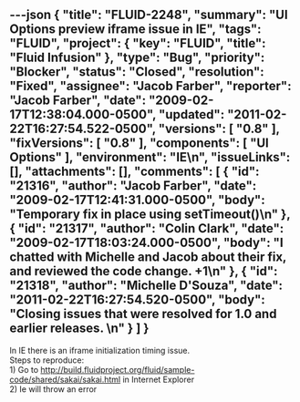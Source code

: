 ---json
{
  "title": "FLUID-2248",
  "summary": "UI Options preview iframe issue in IE",
  "tags": "FLUID",
  "project": {
    "key": "FLUID",
    "title": "Fluid Infusion"
  },
  "type": "Bug",
  "priority": "Blocker",
  "status": "Closed",
  "resolution": "Fixed",
  "assignee": "Jacob Farber",
  "reporter": "Jacob Farber",
  "date": "2009-02-17T12:38:04.000-0500",
  "updated": "2011-02-22T16:27:54.522-0500",
  "versions": [
    "0.8"
  ],
  "fixVersions": [
    "0.8"
  ],
  "components": [
    "UI Options"
  ],
  "environment": "IE\n",
  "issueLinks": [],
  "attachments": [],
  "comments": [
    {
      "id": "21316",
      "author": "Jacob Farber",
      "date": "2009-02-17T12:41:31.000-0500",
      "body": "Temporary fix in place using setTimeout()\n"
    },
    {
      "id": "21317",
      "author": "Colin Clark",
      "date": "2009-02-17T18:03:24.000-0500",
      "body": "I chatted with Michelle and Jacob about their fix, and reviewed the code change. +1\n"
    },
    {
      "id": "21318",
      "author": "Michelle D'Souza",
      "date": "2011-02-22T16:27:54.520-0500",
      "body": "Closing issues that were resolved for 1.0 and earlier releases.&#x20;\n"
    }
  ]
}
---
In IE there is an iframe initialization timing issue.\
Steps to reproduce:\
1\) Go to <http://build.fluidproject.org/fluid/sample-code/shared/sakai/sakai.html> in Internet Explorer\
2\) Ie will throw an error

        
